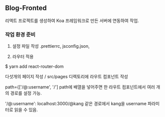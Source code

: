 ## Blog-Fronted

리액트 프로젝트를 생성하여 Koa 프레임워크로 만든 서버에 연동하여 작업.

### 작업 환경 준비

1. 설정 파일 작성 
.prettierrc, jsconfig.json, 

2. 라우터 적용

$ yarn add react-router-dom

다섯개의 페이지 작성 / src/pages 디렉토리에 라우트 컴포넌트 작성 

path={['/@:username', '/'] path에 배열을 넣어주면 한 라우트 컴포넌트에서 여러 개의 경로를 설정 가능. 

'/@:username': localhost:3000/@kang 같은 경로에서 kang을 username 파라미터로 읽을 수 있음.
